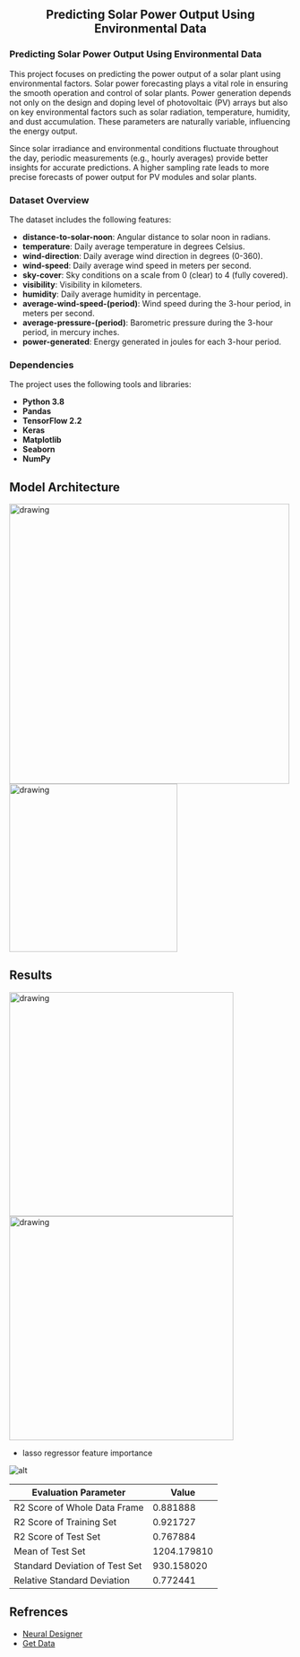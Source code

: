 <h2 align=center> Predicting Solar Power Output Using Environmental Data </h2>


### Predicting Solar Power Output Using Environmental Data  

This project focuses on predicting the power output of a solar plant using environmental factors. Solar power forecasting plays a vital role in ensuring the smooth operation and control of solar plants. Power generation depends not only on the design and doping level of photovoltaic (PV) arrays but also on key environmental factors such as solar radiation, temperature, humidity, and dust accumulation. These parameters are naturally variable, influencing the energy output.  

Since solar irradiance and environmental conditions fluctuate throughout the day, periodic measurements (e.g., hourly averages) provide better insights for accurate predictions. A higher sampling rate leads to more precise forecasts of power output for PV modules and solar plants.  

### Dataset Overview  

The dataset includes the following features:  
- **distance-to-solar-noon**: Angular distance to solar noon in radians.  
- **temperature**: Daily average temperature in degrees Celsius.  
- **wind-direction**: Daily average wind direction in degrees (0-360).  
- **wind-speed**: Daily average wind speed in meters per second.  
- **sky-cover**: Sky conditions on a scale from 0 (clear) to 4 (fully covered).  
- **visibility**: Visibility in kilometers.  
- **humidity**: Daily average humidity in percentage.  
- **average-wind-speed-(period)**: Wind speed during the 3-hour period, in meters per second.  
- **average-pressure-(period)**: Barometric pressure during the 3-hour period, in mercury inches.  
- **power-generated**: Energy generated in joules for each 3-hour period.  

### Dependencies  

The project uses the following tools and libraries:  
- **Python 3.8**  
- **Pandas**  
- **TensorFlow 2.2**  
- **Keras**  
- **Matplotlib**  
- **Seaborn**  
- **NumPy**  

Model Architecture
--------
<p float="left">
  <img src="results/Network%20Architecture.png" alt="drawing" width="500"/>
  <img src="results/spfnet_model.png" alt="drawing" width="300"/>
</p>

Results
-------
<p float="left">
  <img src="results/train%20pred%20vs%20real%20data.png" alt="drawing" width="400"/>
  <img src="results/test%20pred%20vs%20real%20data.png" alt="drawing" width="400"/>
</p>

- lasso regressor feature importance

![alt](results/lasso%20regressor%20feature%20importance.png)

| Evaluation Parameter  | Value  |
| --------- | -------|
|R2 Score of Whole Data Frame	|0.881888|
|R2 Score of Training Set|	0.921727|
|R2 Score of Test Set|	0.767884|
|Mean of Test Set|	1204.179810|
|Standard Deviation of Test Set	|930.158020|
|Relative Standard Deviation	|0.772441|

Refrences
------
- [Neural Designer](https://www.neuraldesigner.com/)
- [Get Data](https://www.neuraldesigner.com/files/datasets/solarpowergeneration.csv)
